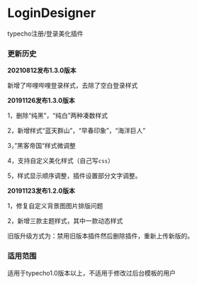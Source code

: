 # LoginDesigner



typecho注册/登录美化插件



### 更新历史



**20210812发布1.3.0版本**

新增了哔哩哔哩登录样式，去除了空白登录样式

**20191126发布1.3.0版本**

1，删除“纯黑”，“纯白”两种凑数样式

2，新增样式“蓝天群山”，“早春印象”，“海洋巨人”

3，”黑客帝国“样式微调整

4，支持自定义美化样式（自己写`css`）

5，样式显示顺序调整，插件设置部分文字调整。

**20191123发布1.2.0版本**

1，修复自定义背景图图片排版问题

2，新增三款主题样式，其中一款动态样式

旧版升级方式为：禁用旧版本插件然后删除插件，重新上传新版的。

### 适用范围



适用于typecho1.0版本以上，不适用于修改过后台模板的用户